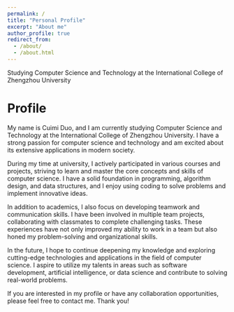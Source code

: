 ```yaml
---
permalink: /
title: "Personal Profile"
excerpt: "About me"
author_profile: true
redirect_from: 
  - /about/
  - /about.html
---
```


Studying Computer Science and Technology at the International College of Zhengzhou University

Profile
======
My name is Cuimi Duo, and I am currently studying Computer Science and Technology at the International College of Zhengzhou University. I have a strong passion for computer science and technology and am excited about its extensive applications in modern society.

During my time at university, I actively participated in various courses and projects, striving to learn and master the core concepts and skills of computer science. I have a solid foundation in programming, algorithm design, and data structures, and I enjoy using coding to solve problems and implement innovative ideas.

In addition to academics, I also focus on developing teamwork and communication skills. I have been involved in multiple team projects, collaborating with classmates to complete challenging tasks. These experiences have not only improved my ability to work in a team but also honed my problem-solving and organizational skills.

In the future, I hope to continue deepening my knowledge and exploring cutting-edge technologies and applications in the field of computer science. I aspire to utilize my talents in areas such as software development, artificial intelligence, or data science and contribute to solving real-world problems.

If you are interested in my profile or have any collaboration opportunities, please feel free to contact me. Thank you!
